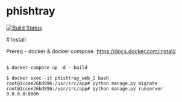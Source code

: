 # phishtray

[![Build Status](https://travis-ci.com/cybsafe/phishtray.svg?branch=master)](https://travis-ci.com/cybsafe/phishtray)

# Install

Prereq - docker & docker compose. https://docs.docker.com/install/

```

$ docker-compose up -d --build

$ docker exec -it phishtray_web_1 bash
root@1ccee26bd896:/usr/src/app# python manage.py migrate
root@1ccee26bd896:/usr/src/app# python manage.py runserver 0.0.0.0:8000


```
